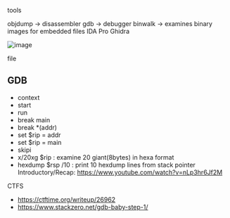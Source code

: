 tools

objdump -> disassembler
gdb -> debugger
binwalk -> examines binary images for embedded files
IDA Pro
Ghidra

![image](https://github.com/PranjalBasak/Documentation/assets/66166653/1f094477-97cc-416c-b13f-d74c54ac1a80)

file <file>

GDB
----
- context
- start
- run
- break main
- break *(addr)
- set $rip = addr
- set $rip = main
- skipi
- x/20xg $rip : examine 20 giant(8bytes) in hexa format
- hexdump $rsp /10 : print 10 hexdump lines from stack pointer
Introductory/Recap: https://www.youtube.com/watch?v=nLp3hr6Jf2M



CTFS
- https://ctftime.org/writeup/26962
- https://www.stackzero.net/gdb-baby-step-1/
